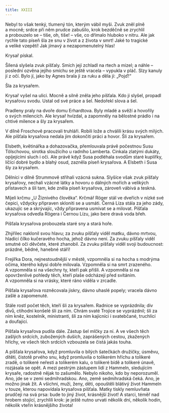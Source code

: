```yaml
---
title: XXIII
---
```


  

Nebyl to však tenký, tlumený tón, kterým vábil myši. Zvuk zněl plně a mocně; srdce při něm prudce zabušilo, krok bezděčně se zrychlil a probouzelo se – tiše, oh, tiše! – vše, co dřímalo hluboko v nitru. Ale jak rychle tato píseň šla ze snu v život a z života v smrt! Jaké to tragické a veliké vzepětí! Jak jímavý a nezapomenutelný hlas!

Krysař pískal.

Šílená slyšela zvuk píšťaly. Smích její zchladl na rtech a mizel; a náhle – poslední ozvěna jejího smíchu se ještě vracela – vypukla v pláč. Slzy kanuly jí z očí. Bylo jí, jako by Agnes brala ji za ruku a děla jí: „Pojď!“

Šla za krysařem.

Krysař vyšel na ulici. Mocně a silně zněla jeho píšťala. Kdo ji slyšel, propadl krysařovu svodu. Ustal od své práce a šel. Nedořekl slova a šel.

Pradleny praly na dvoře domu Erhardtova. Byly mladé a svěží a hovořily o svých milencích. Ale krysař hvízdal, a zapomněly na bělostné prádlo i na chtivé milence a šly za krysařem.

V dílně Froschově pracovali truhláři. Robili lože a chválili krásu svých milých. Ale píšťala krysařova nedala jim dokončiti práci a hovor. Šli za krysařem.

Elsbeth, květinářka a dohazovačka, přemlouvala právě počest­nou Susu Tölschovou, sirotka sloužícího u radního Lamberta. Cin­kala zlatými dukáty, opíjejícími sluch i oči. Ale právě když Susa podléhala svodům staré kuplířky, líčící dobré bydlo a blahý osud, zazněla píseň krysařova. A Elsbeth i Susa šly za krysařem.

Dělníci v dílně Strummově střihali vzácná sukna. Slyšíce však zvuk píšťaly krysařovy, nechali vzácné látky a hovoru o dálných mořích a velikých přístavech a šli tam, kde zněla píseň krysařova, zároveň vábivá a teskná.

Míjeli krčmu „U Žíznivého člověka“. Krčmář Röger stál ve dveřích v nízké své čepici, vždycky připraven skloniti se a usmáti. Černá Líza stála za jeho zády, ukazujíc se a skrývajíc, vždy připravena usmívat se a milovat. Píšťala krysařova odvedla Rögera i Černou Lízu, jako bere dravá voda břeh.

Píšťala krysařova probouzela staré sny a stará hoře.

Zhýřilec naklonil svou hlavu; za zvuku píšťaly viděl matku, dávno mrtvou, hladící čílko kučeravého hocha, jehož dávno není. Za zvuku píšťaly viděl smutné oči děvčete, které zhanobil. Za zvuku píšťaly viděl svoji budoucnost: prázdné, bědné, hanebné stáří!

Frejířka Dora, nejnestoudnější v městě, vzpomněla si na hocha s modrýma očima, kterého kdysi dobře milovala. Vzpomněla si na smrt zrazeného. A vzpomněla si na všechny ty, kteří pak přišli. A vzpomněla si na opovrženlivé pohledy těch, kteří plaše odcházejí před svítáním. A vzpomněla si na vrásky, které ráno viděla v zrcadle.

Píšťala krysařova rozněcovala jiskry, dávno uhaslé popely; vracela dávno zašlé a zapomenuté.

Stále rostl počet těch, kteří šli za krysařem. Radnice se vyprázdnila; div divů, ctihodní konšelé šli za ním. Chrám svaté Trojice se vyprázdnil; šli za ním kněz, kostelník, ministranti, šli za ním kajícníci i svatebčané, truchlící a doufající.

Píšťala krysařova pudila dále. Zástup šel mlčky za ní. A ve všech těch zašlých srdcích, zubožených duších, zaprášených cestou, zkažených hříchy, ve všech těch srdcích vzbouzela se čistá jakás touha.

A píšťala krysařova, když promluvila o bílých šatečkách družičky, úsměvu, dítěti, čistotě prvého snu, když promluvila o tolikerém hříchu a tolikeré zradě, o tolikeré neřesti a tolikerém kalu, o tolikeré bídě a tolikeré únavě, rozjásala se opět. A mezi pestrým zástupem lidí z Hammeln, sledujícím krysaře, radostně nějak to zašumělo. Nebylo nikoho, kdo by neporozuměl. Ano, jde se v zemi sedmihradskou. Ano, země sedmihradská čeká. Ano, je možno jinak žít. A všichni, muži, ženy, děti, opouštěli blátivý život Hammeln v touze, kterou napovídala krysařova píšťala. Matky tiskly nemluvňata prudčeji na svá prsa: bude to jiný život, krásnější život! A starci, téměř nad hrobem stojící, zrychlili krok: je ještě nutno urvati několik dní, několik hodin, několik vteřin krásnějšího života!
